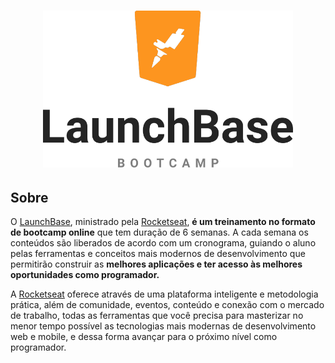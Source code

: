 <h1 align="center">
  <img alt="LaunchBase Bootcamp" src="assets/launchbase-bootcamp-logo.png" width="400px" />
</h1>

## Sobre  

O [LaunchBase](https://rocketseat.com.br/launchbase), ministrado pela [Rocketseat](https://rocketseat.com.br/), **é um treinamento no formato de bootcamp online** que tem duração de 6 semanas. A cada semana os conteúdos são liberados de acordo com um cronograma, guiando o aluno pelas ferramentas e conceitos mais modernos de desenvolvimento que permitirão construir as **melhores aplicações e ter acesso às melhores oportunidades como programador.**

A [Rocketseat](https://rocketseat.com.br/) oferece através de uma plataforma inteligente e metodologia prática, além de comunidade, eventos, conteúdo e conexão com o mercado de trabalho, todas as ferramentas que você precisa para masterizar no menor tempo possível as tecnologias mais modernas de desenvolvimento web e mobile, e dessa forma avançar para o próximo nível como programador.